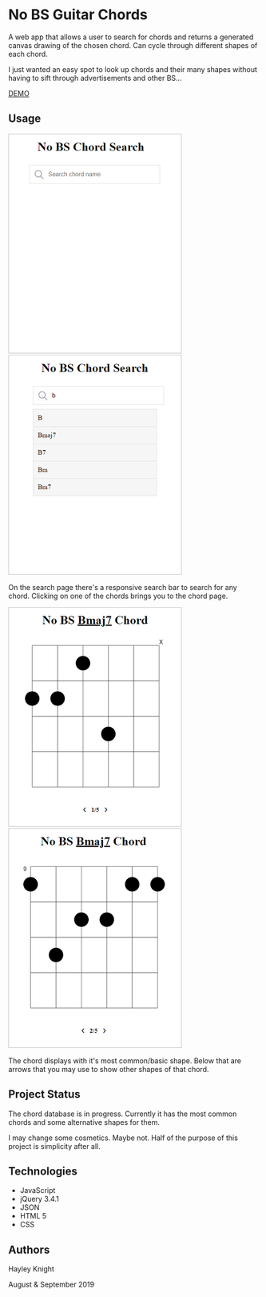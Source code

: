 # No BS Guitar Chords
A web app that allows a user to search for chords and returns a generated canvas drawing of the chosen chord. Can cycle through different shapes of each chord.

I just wanted an easy spot to look up chords and their many shapes without having to sift through advertisements and other BS... 

[DEMO](https://haylstorm626.github.io/no-bs-guitar-chords/index.html "No BS Guitar Chords")

## Usage
![Search Page](https://github.com/haylstorm626/no-bs-guitar-chords/blob/master/img/Capture1.PNG "Search Page")
![Search Page](https://github.com/haylstorm626/no-bs-guitar-chords/blob/master/img/Capture2.PNG "Search Page")

On the search page there's a responsive search bar to search for any chord. Clicking on one of the chords brings you to the chord page.

![Chord Page](https://github.com/haylstorm626/no-bs-guitar-chords/blob/master/img/Capture3.PNG "Chord Page")
![Chord Page](https://github.com/haylstorm626/no-bs-guitar-chords/blob/master/img/Capture4.PNG "Chord Page")

The chord displays with it's most common/basic shape. Below that are arrows that you may use to show other shapes of that chord.

## Project Status
The chord database is in progress. Currently it has the most common chords and some alternative shapes for them.

I may change some cosmetics. Maybe not. Half of the purpose of this project is simplicity after all.

## Technologies
* JavaScript
* jQuery 3.4.1
* JSON
* HTML 5
* CSS

## Authors
Hayley Knight

August & September 2019
